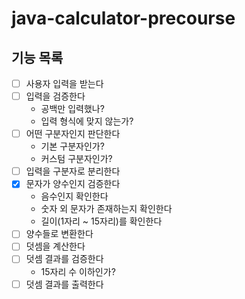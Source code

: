 # java-calculator-precourse
## 기능 목록
- [ ] 사용자 입력을 받는다
- [ ] 입력을 검증한다
  - 공백만 입력했나?
  - 입력 형식에 맞지 않는가?
- [ ] 어떤 구분자인지 판단한다
  - 기본 구분자인가?
  - 커스텀 구분자인가?
- [ ] 입력을 구분자로 분리한다
- [x] 문자가 양수인지 검증한다
  - 음수인지 확인한다
  - 숫자 외 문자가 존재하는지 확인한다
  - 길이(1자리 ~ 15자리)를 확인한다
- [ ] 양수들로 변환한다
- [ ] 덧셈을 계산한다
- [ ] 덧셈 결과를 검증한다
  - 15자리 수 이하인가?
- [ ] 덧셈 결과를 출력한다
